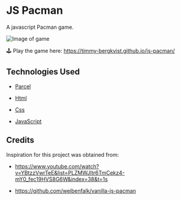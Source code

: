 # JS Pacman
A javascript Pacman game.

![Image of game](https://drive.google.com/uc?export=view&id=1uf3-BsNwsUkaJoNsshzKgZyr9nD2LXnt)

:joystick: Play the game here:
https://timmy-bergkvist.github.io/js-pacman/


## Technologies Used

- <a href="https://parceljs.org/" target="_blank"> Parcel </a>

- <a href="https://en.wikipedia.org/wiki/HTML" target="_blank"> Html </a>

- <a href="https://en.wikipedia.org/wiki/Cascading_Style_Sheets" target="_blank"> Css </a>

- <a href="https://en.wikipedia.org/wiki/JavaScript" target="_blank"> JavaScript </a>

## Credits

Inspiration for this project was obtained from:

- https://www.youtube.com/watch?v=YBtzzVwrTeE&list=PLZMWJltr6TmCekz4-mY0_fec19HVS8G6W&index=38&t=1s

- https://github.com/weibenfalk/vanilla-js-pacman

